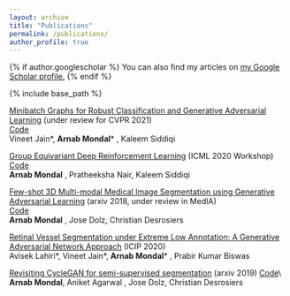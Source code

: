 ```yaml
---
layout: archive
title: "Publications"
permalink: /publications/
author_profile: true
---
```


{% if author.googlescholar %}
  You can also find my articles on <u><a href="{{author.googlescholar}}">my Google Scholar profile</a>.</u>
{% endif %}

{% include base_path %}

[Minibatch Graphs for Robust Classification and Generative Adversarial Learning](https://arxiv.org/abs/2007.03437)
(under review for CVPR 2021)  
[Code](https://github.com/arnab39)\
Vineet Jain\*, **Arnab Mondal**\* , Kaleem Siddiqi

[Group Equivariant Deep Reinforcement Learning](https://arxiv.org/abs/2007.03437)
(ICML 2020 Workshop)  
[Code](https://github.com/arnab39/EquivariantDQN)\
**Arnab Mondal** , Pratheeksha Nair, Kaleem Siddiqi

[Few-shot 3D Multi-modal Medical Image Segmentation using Generative Adversarial Learning](https://arxiv.org/abs/1810.12241)
(arxiv 2018, under review in MedIA)  
[Code](https://github.com/arnab39/FewShot_GAN-Unet3D)\
**Arnab Mondal** , Jose Dolz, Christian Desrosiers

[Retinal Vessel Segmentation under Extreme Low Annotation: A Generative Adversarial Network Approach](https://arxiv.org/pdf/1809.01348.pdf)
(ICIP 2020)  
Avisek Lahiri\*, Vineet Jain\*, **Arnab Mondal**\* , Prabir Kumar Biswas

[Revisiting CycleGAN for semi-supervised segmentation](https://arxiv.org/abs/1908.11569)
(arxiv 2019) 
[Code](https://github.com/arnab39/Semi-supervised-segmentation-cycleGAN)\ 
**Arnab Mondal**, Aniket Agarwal , Jose Dolz, Christian Desrosiers
